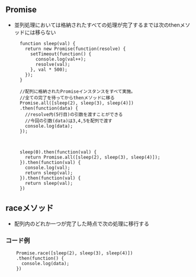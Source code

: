 ## Promise
- 並列処理においては格納されたすべての処理が完了するまでは次のthenメソッドには移らない

        function sleep(val) {
          return new Promise(function(resolve) {
            setTimeout(function() {
              console.log(val++);
              resolve(val);
            }, val * 500);
          });
        }
        
        //配列に格納されたPromiseインスタンスをすべて実施。
        //全ての完了を待ってからthenメソッドに移る
        Promise.all([sleep(2), sleep(3), sleep(4)])
        .then(function(data) {
          //resolve内(5行目)の引数を渡すことができる
          //今回の引数(data)は3,4,5を配列で渡す
          console.log(data);
        });
        
        
        
        sleep(0).then(function(val) {
          return Promise.all([sleep(2), sleep(3), sleep(4)]);
        }).then(function(val) {
          console.log(val);
          return sleep(val);
        }).then(function(val) {
          return sleep(val);
        })


## raceメソッド
- 配列内のどれか一つが完了した時点で次の処理に移行する

### コード例
        Promise.race([sleep(2), sleep(3), sleep(4)])
        .then(function() {
          console.log(data);
        })
